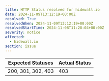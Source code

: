 ```yaml
---
title: HTTP Status resolved for hidewall.io
date: 2024-11-09T13:12:19+00:00Z
resolved: True
resolvedWhen: 2024-11-09T13:12:19+00:00Z
resolvedStartTime: 2024-11-08T11:28:04+00:00Z
severity: notice
affected:
  - hidewall.io
section: issue
---
```


| Expected Statuses | Actual Status  |
|-------------------|----------------|
| 200, 301, 302, 403 | 403 |
